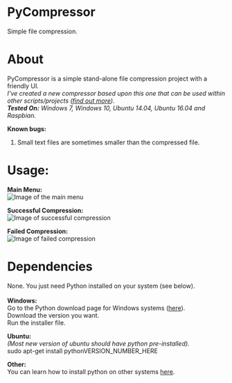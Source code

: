 # PyCompressor
Simple file compression.

# About
PyCompressor is a simple stand-alone file compression project with a friendly UI.<br>
_I've created a new compressor based upon this one that can be used within other scripts/projects ([find out more](https://github.com/Incrementing/Importable-PyCompressor/))._<br>
_**Tested On:** Windows 7, Windows 10, Ubuntu 14.04, Ubuntu 16.04 and Raspbian._

**Known bugs:**
1.  Small text files are sometimes smaller than the compressed file.

# Usage:
**Main Menu:**<br>
![Image of the main menu](https://i.imgur.com/nyCgL9n.png)

**Successful Compression:**<br>
![Image of successful compression](https://i.imgur.com/D7Pl6JO.png)

**Failed Compression:**<br>
![Image of failed compression](https://i.imgur.com/on9783N.png)

# Dependencies
None. You just need Python installed on your system (see below).<br>
<br>
**Windows:**<br>
Go to the Python download page for Windows systems ([here](https://www.python.org/downloads/windows/)).<br>
Download the version you want.<br>
Run the installer file.<br>

**Ubuntu:**<br>
_(Most new version of ubuntu should have python pre-installed)._<br>
sudo apt-get install pythonVERSION_NUMBER_HERE<br>

**Other:**<br>
You can learn how to install python on other systems [here](https://google.com/).
